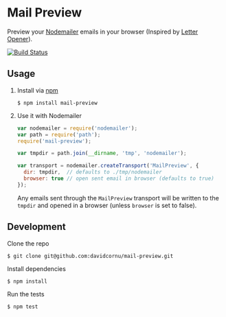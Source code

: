 # Mail Preview

Preview your [Nodemailer](https://github.com/andris9/Nodemailer) emails in your
browser (Inspired by [Letter Opener](https://github.com/ryanb/letter_opener)).

[![Build Status](https://api.travis-ci.org/davidcornu/mail-preview.png)](https://travis-ci.org/davidcornu/mail-preview)

## Usage

1. Install via [npm](https://npmjs.org)

    ```
    $ npm install mail-preview
    ```

2. Use it with Nodemailer

    ```javascript
    var nodemailer = require('nodemailer');
    var path = require('path');
    require('mail-preview');

    var tmpdir = path.join(__dirname, 'tmp', 'nodemailer');

    var transport = nodemailer.createTransport('MailPreview', {
      dir: tmpdir,  // defaults to ./tmp/nodemailer
      browser: true // open sent email in browser (defaults to true)
    });
    ```

    Any emails sent through the `MailPreview` transport will be written to the
    `tmpdir` and opened in a browser (unless `browser` is set to false).

## Development

Clone the repo

```
$ git clone git@github.com:davidcornu/mail-preview.git
```

Install dependencies

```
$ npm install
```

Run the tests

```
$ npm test
```
